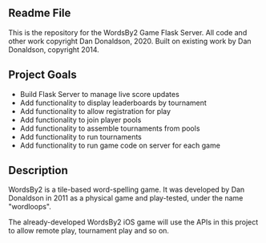 ## Readme File

This is the repository for the WordsBy2 Game Flask Server. All code and other work copyright Dan Donaldson, 2020. Built on existing work by Dan Donaldson, copyright 2014.

## Project Goals

* Build Flask Server to manage live score updates
* Add functionality to display leaderboards by tournament
* Add functionality to allow registration for play
* Add functionality to join player pools
* Add functionality to assemble tournaments from pools
* Add functionality to run tournaments
* Add functionality to run game code on server for each game

## Description

WordsBy2 is a tile-based word-spelling game. It was developed by Dan Donaldson in 2011 as a physical game and play-tested, under the name "wordloops".

The already-developed WordsBy2 iOS game will use the APIs in this project to allow remote play, tournament play and so on.


